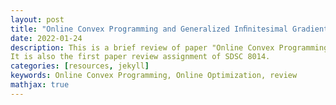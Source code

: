 ```yaml
---
layout: post
title: "Online Convex Programming and Generalized Inﬁnitesimal Gradient Ascent"
date: 2022-01-24
description: This is a brief review of paper "Online Convex Programming and Generalized Inﬁnitesimal Gradient Ascent",
It is also the first paper review assignment of SDSC 8014.
categories: [resources, jekyll]
keywords: Online Convex Programming, Online Optimization, review
mathjax: true
---
```


